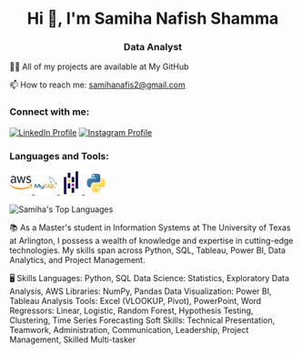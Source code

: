 <h1 align="center">Hi 👋, I'm Samiha Nafish Shamma</h1> <h3 align="center">Data Analyst</h3>
👨‍💻 All of my projects are available at My GitHub

📫 How to reach me: samihanafis2@gmail.com

<h3 align="left">Connect with me:</h3> <p align="left"> <a href="https://www.linkedin.com/in/samiha98/" target="_blank"><img align="center" src="https://raw.githubusercontent.com/rahuldkjain/github-profile-readme-generator/master/src/images/icons/Social/linked-in-alt.svg" alt="LinkedIn Profile" height="30" width="40" /></a> <a href="https://instagram.com/samihanafis" target="_blank"><img align="center" src="https://raw.githubusercontent.com/rahuldkjain/github-profile-readme-generator/master/src/images/icons/Social/instagram.svg" alt="Instagram Profile" height="30" width="40" /></a> </p> <h3 align="left">Languages and Tools:</h3> <p align="left"> <a href="https://aws.amazon.com" target="_blank" rel="noreferrer"> <img src="https://raw.githubusercontent.com/devicons/devicon/master/icons/amazonwebservices/amazonwebservices-original-wordmark.svg" alt="AWS" width="40" height="40"/> </a> <a href="https://www.mysql.com/" target="_blank" rel="noreferrer"> <img src="https://raw.githubusercontent.com/devicons/devicon/master/icons/mysql/mysql-original-wordmark.svg" alt="MySQL" width="40" height="40"/> </a> <a href="https://pandas.pydata.org/" target="_blank" rel="noreferrer"> <img src="https://raw.githubusercontent.com/devicons/devicon/2ae2a900d2f041da66e950e4d48052658d850630/icons/pandas/pandas-original.svg" alt="Pandas" width="40" height="40"/> </a> <a href="https://www.python.org" target="_blank" rel="noreferrer"> <img src="https://raw.githubusercontent.com/devicons/devicon/master/icons/python/python-original.svg" alt="Python" width="40" height="40"/> </a> </p> <p><img align="center" src="https://github-readme-stats.vercel.app/api/top-langs?username=SamihaNafish&show_icons=true&locale=en&layout=compact" alt="Samiha's Top Languages" /></p>
📚 As a Master's student in Information Systems at The University of Texas at Arlington, I possess a wealth of knowledge and expertise in cutting-edge technologies. My skills span across Python, SQL, Tableau, Power BI, Data Analytics, and Project Management.

🖥 Skills
Languages: Python, SQL
Data Science: Statistics, Exploratory Data Analysis, AWS
Libraries: NumPy, Pandas
Data Visualization: Power BI, Tableau
Analysis Tools: Excel (VLOOKUP, Pivot), PowerPoint, Word
Regressors: Linear, Logistic, Random Forest, Hypothesis Testing, Clustering, Time Series Forecasting
Soft Skills: Technical Presentation, Teamwork, Administration, Communication, Leadership, Project Management, Skilled Multi-tasker
